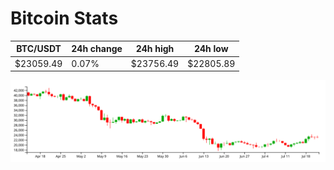 # Bitcoin Stats

BTC/USDT|24h change|24h high|24h low|
|---|---|---|---|
|$23059.49|0.07%|$23756.49|$22805.89|

<img src="./chart.svg">
